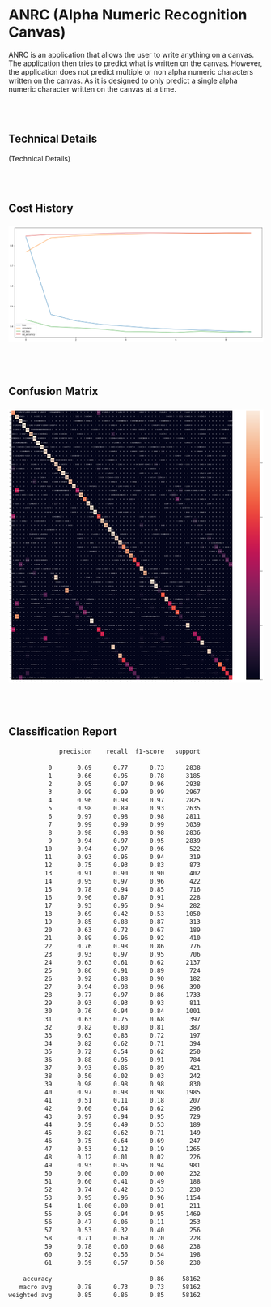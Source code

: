 # ANRC (Alpha Numeric Recognition Canvas)

ANRC is an application that allows the user to write anything on a canvas.
The application then tries to predict what is written on the canvas.
However, the application does not predict multiple or non alpha numeric characters written on the canvas.
As it is designed to only predict a single alpha numeric character written on the canvas at a time.

<br/><br/>

## Technical Details

(Technical Details)

<br/><br/>

## Cost History

### !["Cost History"](resources/training-validation-history.png)

<br/><br/>

## Confusion Matrix

### !["Confusion Matrix"](resources/confusion-matrix.png)

<br/><br/>

## Classification Report

```
              precision    recall  f1-score   support

           0       0.69      0.77      0.73      2838
           1       0.66      0.95      0.78      3185
           2       0.95      0.97      0.96      2938
           3       0.99      0.99      0.99      2967
           4       0.96      0.98      0.97      2825
           5       0.98      0.89      0.93      2635
           6       0.97      0.98      0.98      2811
           7       0.99      0.99      0.99      3039
           8       0.98      0.98      0.98      2836
           9       0.94      0.97      0.95      2839
          10       0.94      0.97      0.96       522
          11       0.93      0.95      0.94       319
          12       0.75      0.93      0.83       873
          13       0.91      0.90      0.90       402
          14       0.95      0.97      0.96       422
          15       0.78      0.94      0.85       716
          16       0.96      0.87      0.91       228
          17       0.93      0.95      0.94       282
          18       0.69      0.42      0.53      1050
          19       0.85      0.88      0.87       313
          20       0.63      0.72      0.67       189
          21       0.89      0.96      0.92       410
          22       0.76      0.98      0.86       776
          23       0.93      0.97      0.95       706
          24       0.63      0.61      0.62      2137
          25       0.86      0.91      0.89       724
          26       0.92      0.88      0.90       182
          27       0.94      0.98      0.96       390
          28       0.77      0.97      0.86      1733
          29       0.93      0.93      0.93       811
          30       0.76      0.94      0.84      1001
          31       0.63      0.75      0.68       397
          32       0.82      0.80      0.81       387
          33       0.63      0.83      0.72       197
          34       0.82      0.62      0.71       394
          35       0.72      0.54      0.62       250
          36       0.88      0.95      0.91       784
          37       0.93      0.85      0.89       421
          38       0.50      0.02      0.03       242
          39       0.98      0.98      0.98       830
          40       0.97      0.98      0.98      1985
          41       0.51      0.11      0.18       207
          42       0.60      0.64      0.62       296
          43       0.97      0.94      0.95       729
          44       0.59      0.49      0.53       189
          45       0.82      0.62      0.71       149
          46       0.75      0.64      0.69       247
          47       0.53      0.12      0.19      1265
          48       0.12      0.01      0.02       226
          49       0.93      0.95      0.94       981
          50       0.00      0.00      0.00       232
          51       0.60      0.41      0.49       188
          52       0.74      0.42      0.53       230
          53       0.95      0.96      0.96      1154
          54       1.00      0.00      0.01       211
          55       0.95      0.94      0.95      1469
          56       0.47      0.06      0.11       253
          57       0.53      0.32      0.40       256
          58       0.71      0.69      0.70       228
          59       0.78      0.60      0.68       238
          60       0.52      0.56      0.54       198
          61       0.59      0.57      0.58       230

    accuracy                           0.86     58162
   macro avg       0.78      0.73      0.73     58162
weighted avg       0.85      0.86      0.85     58162
```
